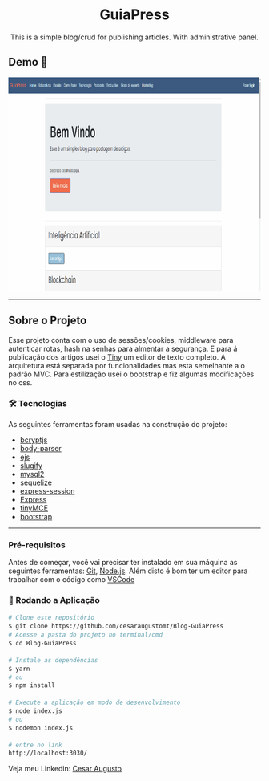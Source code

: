<h1 style="text-align: center; font-weight: bold;">GuiaPress</h1>
<p align="center">This is a simple blog/crud for publishing articles. With administrative panel.</p>

## Demo 📸

<div align="center" >
  <img src="./github/meublog.gif" alt="demo-web" height="425">

</div>

---

## Sobre o Projeto

Esse projeto conta com o uso de sessões/cookies, middleware para autenticar
rotas, hash na senhas para almentar a segurança. E para á publicação dos artigos usei o [Tiny](https://www.tiny.cloud/)
um editor de texto completo. A arquitetura está separada por funcionalidades
mas esta semelhante a o padrão MVC. Para estilização usei o bootstrap e fiz algumas
modificações no css.

### 🛠 Tecnologias

As seguintes ferramentas foram usadas na construção do projeto:

- [bcryptjs](https://www.npmjs.com/package/bcrypt)
- [body-parser](https://www.npmjs.com/package/body-parser)
- [ejs](https://ejs.co/)
- [slugify](https://slugify.online/)
- [mysql2](https://www.npmjs.com/package/mysql2)
- [sequelize](https://sequelize.org/)
- [express-session](https://www.npmjs.com/package/express-session)
- [Express](https://expressjs.com/)
- [tinyMCE](https://www.tiny.cloud/)
- [bootstrap](https://getbootstrap.com/)

---

### Pré-requisitos

Antes de começar, você vai precisar ter instalado em sua máquina as seguintes ferramentas:
[Git](https://git-scm.com), [Node.js](https://nodejs.org/en/).
Além disto é bom ter um editor para trabalhar com o código como [VSCode](https://code.visualstudio.com/)

### 🎲 Rodando a Aplicação

```bash
# Clone este repositório
$ git clone https://github.com/cesaraugustomt/Blog-GuiaPress
# Acesse a pasta do projeto no terminal/cmd
$ cd Blog-GuiaPress

# Instale as dependências
$ yarn
# ou
$ npm install

# Execute a aplicação em modo de desenvolvimento
$ node index.js
# ou
$ nodemon index.js

# entre no link
http://localhost:3030/


```

Veja meu Linkedin: [Cesar Augusto](https://www.linkedin.com/in/cesar-augusto-6513551a4/)
